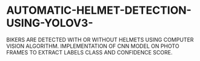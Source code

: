 # AUTOMATIC-HELMET-DETECTION-USING-YOLOV3-
BIKERS ARE  DETECTED WITH OR WITHOUT HELMETS USING COMPUTER VISION ALGORITHM. IMPLEMENTATION OF CNN MODEL ON PHOTO FRAMES TO EXTRACT LABELS CLASS AND CONFIDENCE SCORE. 

